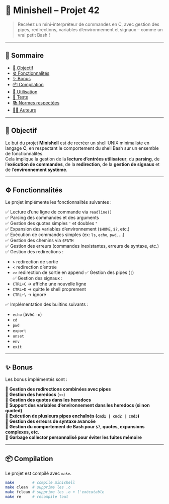 # 🐚 Minishell – Projet 42

> Recréez un mini-interpréteur de commandes en C, avec gestion des pipes, redirections, variables d’environnement et signaux – comme un vrai petit Bash !

---

## 📌 Sommaire

- [🎯 Objectif](#-objectif)
- [⚙️ Fonctionnalités](#️-fonctionnalités)
- [✨ Bonus](#-bonus)
- [📦 Compilation](#-compilation)
- [🧠 Utilisation](#-utilisation)
- [🧪 Tests](#-tests)
- [📚 Normes respectées](#-normes-respectées)
- [👨‍💻 Auteurs](#-auteurs)

---

## 🎯 Objectif

Le but du projet **Minishell** est de recréer un shell UNIX minimaliste en langage **C**, en respectant le comportement du shell Bash sur un ensemble de fonctionnalités.  
Cela implique la gestion de la **lecture d’entrées utilisateur**, du **parsing**, de l’**exécution de commandes**, de la **redirection**, de la **gestion de signaux** et de l’**environnement système**.

---

## ⚙️ Fonctionnalités

Le projet implémente les fonctionnalités suivantes :

✅ Lecture d’une ligne de commande via `readline()`  
✅ Parsing des commandes et des arguments  
✅ Gestion des quotes simples `'` et doubles `"`  
✅ Expansion des variables d’environnement (`$HOME`, `$?`, etc.)  
✅ Exécution de commandes simples (ex: `ls`, `echo`, `pwd`, …)  
✅ Gestion des chemins via `$PATH`  
✅ Gestion des erreurs (commandes inexistantes, erreurs de syntaxe, etc.)  
✅ Gestion des redirections :
  - `>` redirection de sortie
  - `<` redirection d’entrée
  - `>>` redirection de sortie en append
✅ Gestion des pipes (`|`)  
✅ Gestion des signaux :
  - `CTRL+C` → affiche une nouvelle ligne
  - `CTRL+D` → quitte le shell proprement
  - `CTRL+\` → ignoré

✅ Implémentation des builtins suivants :
- `echo` (avec `-n`)
- `cd`
- `pwd`
- `export`
- `unset`
- `env`
- `exit`

---

## ✨ Bonus

Les bonus implémentés sont :

🎯 **Gestion des redirections combinées avec pipes**  
🎯 **Gestion des heredocs** (`<<`)  
🎯 **Gestion des quotes dans les heredocs**  
🎯 **Support des variables d’environnement dans les heredocs (si non quoted)**  
🎯 **Exécution de plusieurs pipes enchaînés (`cmd1 | cmd2 | cmd3`)**  
🎯 **Gestion des erreurs de syntaxe avancée**  
🎯 **Gestion du comportement de Bash pour `$?`, quotes, expansions complexes, etc.**  
🎯 **Garbage collector personnalisé pour éviter les fuites mémoire**

---

## 📦 Compilation

Le projet est compilé avec `make`.

```bash
make        # compile minishell
make clean  # supprime les .o
make fclean # supprime les .o + l'exécutable
make re     # recompile tout
